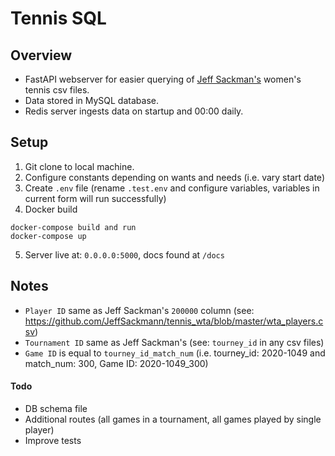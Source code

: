 # Tennis SQL 

## Overview

- FastAPI webserver for easier querying of [Jeff Sackman's](https://github.com/JeffSackmann/tennis_wta) women's tennis csv files.
- Data stored in MySQL database.
- Redis server ingests data on startup and 00:00 daily.  

## Setup

1. Git clone to local machine.
2. Configure constants depending on wants and needs (i.e. vary start date)
3. Create `.env` file (rename `.test.env` and configure variables, variables in current form will run successfully)
4. Docker build 
```
docker-compose build and run
docker-compose up
```
5. Server live at: `0.0.0.0:5000`, docs found at `/docs`


## Notes

- `Player ID` same as Jeff Sackman's `200000` column (see: https://github.com/JeffSackmann/tennis_wta/blob/master/wta_players.csv)
- `Tournament ID` same as Jeff Sackman's (see: `tourney_id` in any csv files)
- `Game ID` is equal to `tourney_id_match_num` (i.e. tourney_id: 2020-1049 and match_num: 300, Game ID: 2020-1049_300)

#### Todo
- DB schema file
- Additional routes (all games in a tournament, all games played by single player)
- Improve tests